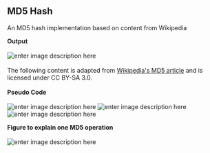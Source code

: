 ## MD5 Hash
An MD5 hash implementation based on content from Wikipedia

**Output**\
\
![enter image description here](https://r96922081.github.io/images/md5hash/output.png)\
\
The following content is adapted from [Wikipedia's MD5 article](https://en.wikipedia.org/wiki/MD5) and is licensed under CC BY-SA 3.0.\
\
**Pseudo Code**\
\
![enter image description here](https://r96922081.github.io/images/md5hash/code1.png)
![enter image description here](https://r96922081.github.io/images/md5hash/code2.png)
![enter image description here](https://r96922081.github.io/images/md5hash/code3.png)

**Figure to explain one MD5 operation**\
\
![enter image description here](https://r96922081.github.io/images/md5hash/figure.png)
